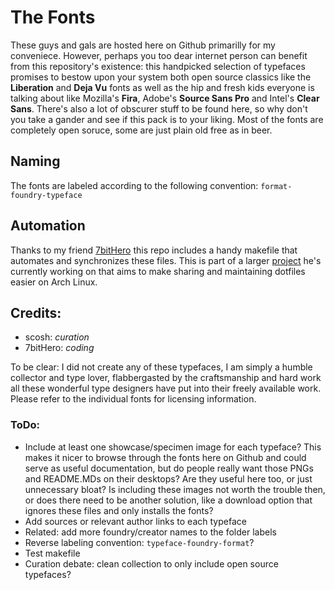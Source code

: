 # The Fonts
These guys and gals are hosted here on Github primarilly for my conveniece. However, perhaps you too dear internet person can benefit from this repository's existence: this handpicked selection of typefaces promises to bestow upon your system both open source classics like the **Liberation** and **Deja Vu** fonts as well as the hip and fresh kids everyone is talking about like Mozilla's **Fira**, Adobe's **Source Sans Pro** and Intel's **Clear Sans**. There's also a lot of obscurer stuff to be found here, so why don't you take a gander and see if this pack is to your liking. Most of the fonts are completely open soruce, some are just plain old free as in beer.

## Naming
The fonts are labeled according to the following convention: `format-foundry-typeface`

## Automation
Thanks to my friend [7bitHero](https://github.com/7bitHero) this repo includes a handy makefile that automates and synchronizes these files. This is part of a larger [project](https://github.com/7bitHero/dotfiles) he's currently working on that aims to make sharing and maintaining dotfiles easier on Arch Linux.

## Credits:
- scosh: *curation*
- 7bitHero: *coding*

To be clear: I did not create any of these typefaces, I am simply a humble collector and type lover, flabbergasted by the craftsmanship and hard work all these wonderful type designers have put into their freely available work. Please refer to the individual fonts for licensing information.

### ToDo:
- Include at least one showcase/specimen image for each typeface? This makes it nicer to browse through the fonts here on Github and could serve as useful documentation, but do people really want those PNGs and README.MDs on their desktops? Are they useful here too, or just unnecessary bloat? Is including these images not worth the trouble then, or does there need to be another solution, like a download option that ignores these files and only installs the fonts?
- Add sources or relevant author links to each typeface
- Related: add more foundry/creator names to the folder labels
- Reverse labeling convention: `typeface-foundry-format`?
- Test makefile
- Curation debate: clean collection to only include open source typefaces?
